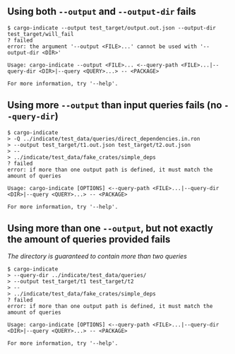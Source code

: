 ## Using both `--output` and `--output-dir` fails

```console
$ cargo-indicate --output test_target/output.out.json --output-dir test_target/will_fail
? failed
error: the argument '--output <FILE>...' cannot be used with '--output-dir <DIR>'

Usage: cargo-indicate --output <FILE>... <--query-path <FILE>...|--query-dir <DIR>|--query <QUERY>...> -- <PACKAGE>

For more information, try '--help'.

```

## Using more `--output` than input queries fails (no `--query-dir`)

```console
$ cargo-indicate
> -Q ../indicate/test_data/queries/direct_dependencies.in.ron
> --output test_target/t1.out.json test_target/t2.out.json
> --
> ../indicate/test_data/fake_crates/simple_deps
? failed
error: if more than one output path is defined, it must match the amount of queries

Usage: cargo-indicate [OPTIONS] <--query-path <FILE>...|--query-dir <DIR>|--query <QUERY>...> -- <PACKAGE>

For more information, try '--help'.

```

## Using more than one `--output`, but not exactly the amount of queries provided fails

_The directory is guaranteed to contain more than two queries_

```console
$ cargo-indicate
> --query-dir ../indicate/test_data/queries/
> --output test_target/t1 test_target/t2
> --
> ../indicate/test_data/fake_crates/simple_deps
? failed
error: if more than one output path is defined, it must match the amount of queries

Usage: cargo-indicate [OPTIONS] <--query-path <FILE>...|--query-dir <DIR>|--query <QUERY>...> -- <PACKAGE>

For more information, try '--help'.

```